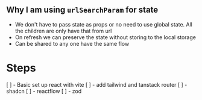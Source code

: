 ## Why I am using `urlSearchParam` for state

- We don't have to pass state as props or no need to use global state. All the children are only have that from url
- On refresh we can preserve the state without storing to the local storage
- Can be shared to any one have the same flow

# Steps

[ ] - Basic set up react with vite
[ ] - add tailwind and tanstack router
[ ] - shadcn
[ ] - reactflow
[ ] - zod
